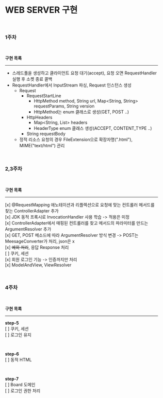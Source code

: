 # WEB SERVER 구현

<br>

### 1주차

<br>

**구현 목록**

---

- 스레드풀을 생성하고 클라이언트 요청 대기(accept), 요청 오면 RequestHandler 실행 후 소켓 종료 콜백  
- RequestHandler에서 InputStream 파싱, Request 인스턴스 생성  
  - Request  
    - RequestStartLine  
      - HttpMethod method, String url, Map<String, String> requestParams, String version  
      - HttpMethod는 enum 클래스로 생성(GET, POST ..)  
    - HttpHeaders  
      - Map<String, List<String>> headers  
      - HeaderType enum 클래스 생성(ACCEPT, CONTENT_TYPE ..)  
    - String requestBody  
  - 정적 리소스 요청의 경우 FileExtension으로 확장자명(".html"), MIME("text/html") 관리  

<br>


### 2,3주차

<br>

**구현 목록**

---

[x] @RequestMapping 애노테이션과 리플렉션으로 요청에 맞는 컨트롤러 메서드를 찾는 ControllerAdapter 추가  
[x] JDK 동적 프록시로 InvocationHandler 사용 학습 -> 적용은 미정  
[x] ControllerAdapter에서 매핑된 컨트롤러를 찾고 메서드의 파라미터를 만드는 ArgumentResolver 추가  
[x] GET, POST 메소드에 따라 ArgumentResolver 방식 변경 -> POST는 MeesageConverter가 처리, json은 x  
[x] ~~예외 처리~~, 응답 Response 처리  
[ ] 쿠키, 세션  
[x] 회원 로그인 기능 -> 인증까지만 처리  
[x] ModelAndView, ViewResolver  

<br>

### 4주차

<br>

**구현 목록**

---

**step-5**  
[ ] 쿠키, 세션  
[ ] 로그인 유지  

<br>

**step-6**  
[ ] 동적 HTML  

<br>

**step-7**  
[ ] Board 도메인  
[ ] 로그인 권한 처리  
